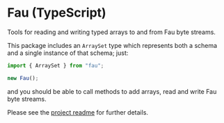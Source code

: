 # Fau (TypeScript)

Tools for reading and writing typed arrays to and from Fau byte streams.

This package includes an `ArraySet` type which represents both a schema and a single instance of that schema; just:

```typescript
import { ArraySet } from "fau";

new Fau();
```

and you should be able to call methods to add arrays, read and write Fau byte streams.

Please see the [project readme](https://github.com/jameswilddev/Fau/blob/production/readme.md) for further details.
